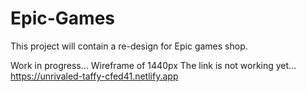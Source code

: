 # Epic-Games
This project will contain a re-design for Epic games shop.

Work in progress... Wireframe of 1440px
The link is not working yet...
https://unrivaled-taffy-cfed41.netlify.app
